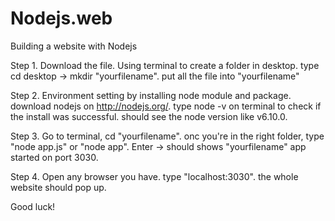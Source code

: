 # Nodejs.web
Building a website with Nodejs

Step 1.
Download the file.
Using terminal to create a folder in desktop. 
type cd desktop -> mkdir "yourfilename".
put all the file into "yourfilename"



Step 2.
Environment setting by installing node module and package.
download nodejs on http://nodejs.org/. 
type node -v on terminal to check if the install was successful.
should see the node version like v6.10.0.



Step 3.
Go to terminal, cd "yourfilename".
onc you're in the right folder, type "node app.js" or "node app".
Enter -> should shows "yourfilename" app started on port 3030.



Step 4.
Open any browser you have.
type "localhost:3030".
the whole website should pop up.


Good luck!
